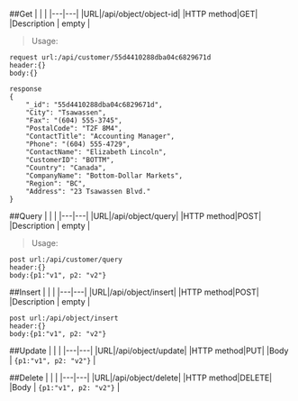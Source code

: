 ##Get
| | |
|---|---|
|URL|/api/object/object-id|
|HTTP method|GET|
|Description | empty |

> Usage:
```
request url:/api/customer/55d4410288dba04c6829671d
header:{}
body:{}

response
{
    "_id": "55d4410288dba04c6829671d",
    "City": "Tsawassen",
    "Fax": "(604) 555-3745",
    "PostalCode": "T2F 8M4",
    "ContactTitle": "Accounting Manager",
    "Phone": "(604) 555-4729",
    "ContactName": "Elizabeth Lincoln",
    "CustomerID": "BOTTM",
    "Country": "Canada",
    "CompanyName": "Bottom-Dollar Markets",
    "Region": "BC",
    "Address": "23 Tsawassen Blvd."
}
```


##Query
| | |
|---|---|
|URL|/api/object/query|
|HTTP method|POST|
|Description | empty |

> Usage:
```
post url:/api/customer/query
header:{}
body:{p1:"v1", p2: "v2"}
```


##Insert
| | |
|---|---|
|URL|/api/object/insert|
|HTTP method|POST|
|Description | empty |

```
post url:/api/object/insert
header:{}
body:{p1:"v1", p2: "v2"}
```


##Update
| | |
|---|---|
|URL|/api/object/update|
|HTTP method|PUT|
|Body | `{p1:"v1", p2: "v2"}` |

##Delete
| | |
|---|---|
|URL|/api/object/delete|
|HTTP method|DELETE|
|Body | `{p1:"v1", p2: "v2"}` |
